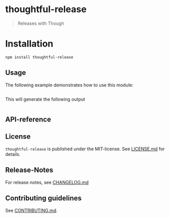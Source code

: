 # thoughtful-release

> Releases with Though


# Installation

```
npm install thoughtful-release
```

 
## Usage

The following example demonstrates how to use this module:

```js

```

This will generate the following output

```

```

##  API-reference




## License

`thoughtful-release` is published under the MIT-license. 
See [LICENSE.md](LICENSE.md) for details.

## Release-Notes
 
For release notes, see [CHANGELOG.md](CHANGELOG.md)
 
## Contributing guidelines

See [CONTRIBUTING.md](CONTRIBUTING.md).